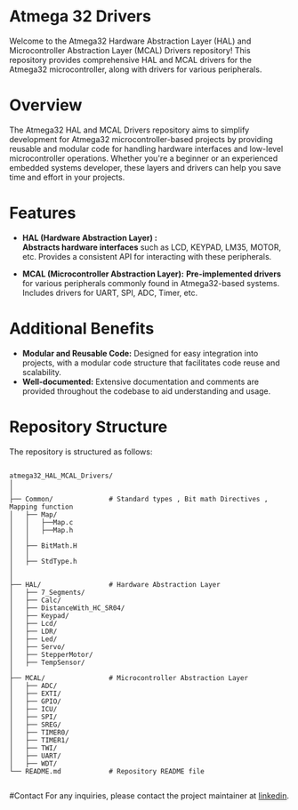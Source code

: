 # Atmega 32 Drivers

Welcome to the Atmega32 Hardware Abstraction Layer (HAL) and Microcontroller Abstraction Layer (MCAL) Drivers repository! This repository provides comprehensive HAL and MCAL drivers for the Atmega32 microcontroller, along with drivers for various peripherals.

# Overview

The Atmega32 HAL and MCAL Drivers repository aims to simplify development for Atmega32 microcontroller-based projects by providing reusable and modular code for handling hardware interfaces and low-level microcontroller operations. Whether you're a beginner or an experienced embedded systems developer, these layers and drivers can help you save time and effort in your projects.

# Features

- **HAL (Hardware Abstraction Layer)  :**  
 **Abstracts hardware interfaces** such as LCD, KEYPAD, LM35, MOTOR, etc.
 Provides a consistent API for interacting with these peripherals.

- **MCAL (Microcontroller Abstraction Layer):** 
 **Pre-implemented drivers** for various peripherals commonly found in Atmega32-based systems.
 Includes drivers for UART, SPI, ADC, Timer, etc.

# Additional Benefits
- **Modular and Reusable Code:** Designed for easy integration into projects, with a modular code structure that facilitates code reuse and scalability.
- **Well-documented:** Extensive documentation and comments are provided throughout the codebase to aid understanding and usage.

# Repository Structure
 The repository is structured as follows:

```

atmega32_HAL_MCAL_Drivers/
│
│
├── Common/              # Standard types , Bit math Directives , Mapping function
│   ├── Map/
│   │   ├──Map.c
│   │   ├──Map.h
│   │   
│   ├── BitMath.H
│   │
│   ├── StdType.h
│
│
├── HAL/                 # Hardware Abstraction Layer
│   ├── 7_Segments/ 
│   ├── Calc/           
│   ├── DistanceWith_HC_SR04/          
│   ├── Keypad/           
│   ├── Lcd/             
│   ├── LDR/          
│   ├── Led/                   
│   ├── Servo/
│   ├── StepperMotor/
│   ├── TempSensor/          
│
├── MCAL/                # Microcontroller Abstraction Layer
│   ├── ADC/
│   ├── EXTI/     
│   ├── GPIO/       
│   ├── ICU/
│   ├── SPI/
│   ├── SREG/       
│   ├── TIMER0/         
│   ├── TIMER1/         
│   ├── TWI/         
│   ├── UART/  
│   ├── WDT/    
└── README.md            # Repository README file


```
#Contact
For any inquiries, please contact the project maintainer at [linkedin](https://www.linkedin.com/in/alfred-nagy-882445224/).
